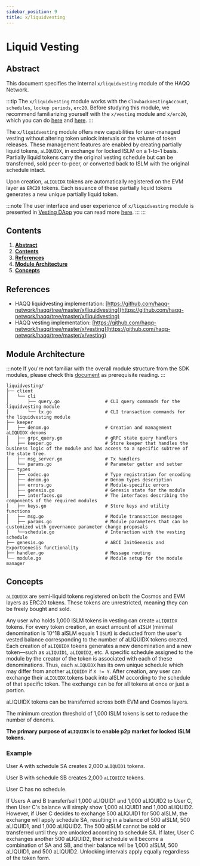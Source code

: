 ```yaml
---
sidebar_position: 9
title: x/liquidvesting
---
```


# Liquid Vesting

## Abstract

This document specifies the internal `x/liquidvesting` module of the HAQQ Network.

:::tip
The `x/liquidvesting` module works with the `ClawbackVestingAccount`, `schedules`, `lockup periods`, `erc20`. Before studying this module, we recommend familiarizing yourself with the `x/vesting` module and `x/erc20`, which you can do [here](./vesting.md) and [here](./erc20.md).
:::

The `x/liquidvesting` module offers new capabilities for user-managed vesting without altering token unlock intervals or the volume of token releases. These management features are enabled by creating partially liquid tokens, `aLIQUIDX`, in exchange for locked ISLM on a 1-to-1 basis. Partially liquid tokens carry the original vesting schedule but can be transferred, sold peer-to-peer, or converted back to ISLM with the original schedule intact.

Upon creation, `aLIQUIDX` tokens are automatically registered on the EVM layer as `ERC20` tokens. Each issuance of these partially liquid tokens generates a new unique partially liquid token.

:::note
The user interface and user experience of `x/liquidvesting` module is presented in [Vesting DApp](https://vesting.haqq.network/) you can read more 
[here](/learn/ecosystem/vesting/#liquid-vesting-functionality).
:::
:::

## Contents

1. **[Abstract](#abstract)**
2. **[Contents](#contents)**
3. **[References](#references)**
4. **[Module Architecture](#module-architecture)**
5. **[Concepts](#concepts)**


## References

- HAQQ liquidvesting implementation: [https://github.com/haqq-network/haqq/tree/master/x/liquidvesting](https://github.com/haqq-network/haqq/tree/master/x/liquidvesting)
- HAQQ vesting implementation: [https://github.com/haqq-network/haqq/tree/master/x/vesting](https://github.com/haqq-network/haqq/tree/master/x/vesting)

## Module Architecture

:::note
If you're not familiar with the overall module structure from the SDK modules, please check this
[document](https://docs.cosmos.network/main/building-modules/structure.html) as prerequisite reading.
:::

```shell
liquidvesting/
├── client
│   └── cli
│       ├── query.go                 # CLI query commands for the liquidvesting module
│       └── tx.go                    # CLI transaction commands for the liquidvesting module
├── keeper
│   ├── denom.go                     # Creation and management aLIQUIDX denoms
│   ├── grpc_query.go                # gRPC state query handlers
│   ├── keeper.go                    # Store keeper that handles the business logic of the module and has access to a specific subtree of the state tree. 
│   ├── msg_server.go                # Tx handlers
│   └── params.go                    # Parameter getter and setter
├── types
│   ├── codec.go                     # Type registration for encoding 
│   ├── denom.go                     # Denom types description 
│   ├── errors.go                    # Module-specific errors
│   ├── genesis.go                   # Genesis state for the module 
│   ├── interfaces.go                # The interfaces describing the components of the required modules 
│   ├── keys.go                      # Store keys and utility functions 
│   ├── msg.go                       # Module transaction messages  
│   ├── params.go                    # Module parameters that can be customized with governance parameter change proposals
│   └──schedule.go                   # Interaction with the vesting schedule 
├── genesis.go                       # ABCI InitGenesis and ExportGenesis functionality 
├── handler.go                       # Message routing  
└── module.go                        # Module setup for the module manager 
```

## Concepts

`aLIQUIDX` are semi-liquid tokens registered on both the Cosmos and EVM layers as ERC20 tokens. These tokens are unrestricted, meaning they can be freely bought and sold.

Any user who holds 1,000 ISLM tokens in vesting can create `aLIQUIDX` tokens. For every token creation, an exact amount of `aISLM` (minimal denomination is 10^18 aISLM equals 1 `ISLM`) is deducted from the user's vested balance corresponding to the number of aLIQUIDX tokens created. Each creation of `aLIQUIDX` tokens generates a new denomination and a new token—such as `aLIQUID1`, `aLIQUID2`, etc. A specific schedule assigned to the module by the creator of the token is associated with each of these denominations. Thus, each `aLIQUIDX` has its own unique schedule which may differ from another `aLIQUIDY` if `X != Y`. After creation, any user can exchange their `aLIQUIDX` tokens back into aISLM according to the schedule of that specific token. The exchange can be for all tokens at once or just a portion.

aLIQUIDX tokens can be transferred across both EVM and Cosmos layers.

The minimum creation threshold of 1,000 ISLM tokens is set to reduce the number of denoms.

**The primary purpose of `aLIQUIDX` is to enable p2p market for locked ISLM tokens.**

### Example

User A with schedule SA creates 2,000 `aLIQUID1` tokens.

User B with schedule SB creates 2,000 `aLIQUID2` tokens.

User C has no schedule.

If Users A and B transfer/sell 1,000 aLIQUID1 and 1,000 aLIQUID2 to User C, then User C's balance will simply show 1,000 aLIQUID1 and 1,000 aLIQUID2. However, if User C decides to exchange 500 aLIQUID1 for 500 aISLM, the exchange will apply schedule SA, resulting in a balance of 500 aISLM, 500 aLIQUID1, and 1,000 aLIQUID2. The 500 aISLM cannot be sold or transferred until they are unlocked according to schedule SA. If later, User C exchanges another 500 aLIQUID2, their schedule will become a combination of SA and SB, and their balance will be 1,000 aISLM, 500 aLIQUID1, and 500 aLIQUID2. Unlocking intervals apply equally regardless of the token form.


